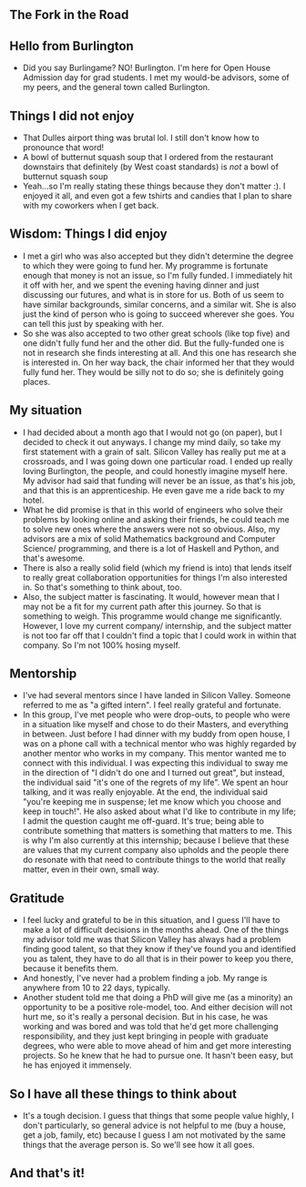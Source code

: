 ## The Fork in the Road

## Hello from Burlington

- Did you say Burlingame? NO! Burlington.
  I'm here for Open House Admission day for grad students. 
  I met my would-be advisors, some of my peers, and the general town called Burlington.
  
## Things I did not enjoy
- That Dulles airport thing was brutal lol. I still don't know how to pronounce that word!
- A bowl of butternut squash soup that I ordered from the restaurant downstairs that definitely (by West coast standards)
  is *not* a bowl of butternut squash soup
- Yeah...so I'm really stating these things because they don't matter :). I enjoyed it all, and even got a few tshirts and
  candies that I plan to share with my coworkers when I get back.

## Wisdom: Things I did enjoy
- I met a girl who was also accepted but they didn't determine the degree to which they were going to fund her.
  My programme is fortunate enough that money is not an issue, so I'm fully funded. I immediately hit it off with
  her, and we spent the evening having dinner and just discussing our futures, and what is in store for us. Both of
  us seem to have similar backgrounds, similar concerns, and a similar wit. She is also just the kind of person
  who is going to succeed wherever she goes. You can tell this just by speaking with her.
- So she was also accepted to two other great schools (like top five) and one didn't fully fund her and the other did.
  But the fully-funded one is not in research she finds interesting at all. And this one has research she is interested 
  in. On her way back, the chair informed her that they would fully fund her. They would be silly not to do so; she is
  definitely going places. 
  
 ## My situation
 - I had decided about a month ago that I would not go (on paper), but I decided to check it out anyways. 
   I change my mind daily, so take my first statement with a grain of salt.
   Silicon Valley has really
   put me at a crossroads, and I was going down one particular road. I ended up really loving Burlington, the people,
   and could honestly imagine myself here. My advisor had said that funding will never be an issue, as that's his job,
   and that this is an apprenticeship. He even gave me a ride back to my hotel.
 - What he did promise is that in this world of engineers who solve their problems by looking online and asking their
   friends, he could teach me to solve new ones where the answers were not so obvious. Also, my advisors are a mix of 
   solid Mathematics background and Computer Science/ programming, and there is a lot of Haskell and Python, and that's awesome.
 - There is also a really solid field (which my friend is into) that lends itself to really great collaboration opportunities for things I'm also interested in. So that's something to think about, too. 
 - Also, the subject matter is fascinating. It would, however mean that I may not be a fit for my current path after this
   journey. So that is something to weigh. This programme would change me significantly. However, I love my current company/
   internship, and the subject matter is not too far off that I couldn't find a topic that I could work in within that company.
   So I'm not 100% hosing myself.
   
 ## Mentorship
 - I've had several mentors since I have landed in Silicon Valley. Someone referred to me as "a gifted intern". I feel really
   grateful and fortunate. 
 - In this group, I've met people who were drop-outs, to people who were in a situation like myself and chose to do their
   Masters, and everything in between. Just before I had dinner with my buddy from open house, I was on a phone call with
   a technical mentor who was highly regarded by another mentor who works in my company. This mentor wanted me to connect
   with this individual. I was expecting this individual to sway me in the direction of "I didn't do one and I turned out
   great", but instead, the individual said "it's one of the regrets of my life". We spent an hour talking, and it was 
   really enjoyable. At the end, the individual said "you're keeping me in suspense; let me know which you choose and keep
   in touch!". He also asked about what I'd like to contribute in my life; I admit the question caught me off-guard. 
   It's true; being able to contribute something that matters is something that matters to me. This is why I'm also currently
   at this internship; because I believe that these are values that my current company also upholds and the people there
   do resonate with that need to contribute things to the world that really matter, even in their own, small way.
   
 ## Gratitude
 - I feel lucky and grateful to be in this situation, and I guess I'll have to make a lot of difficult decisions in
   the months ahead. One of the things my advisor told me was that Silicon Valley has always had a problem finding good
   talent, so that they know if they've found you and identified you as talent, they have to do all that is in their
   power to keep you there, because it benefits them.
 - And honestly, I've never had a problem finding a job. My range is anywhere from 10 to 22 days, typically.
 - Another student told me that doing a PhD will give me (as a minority) an opportunity to be a positive role-model, too.
   And either decision will not hurt me, so it's really a personal decision. But in his case, he was working and was bored
   and was told that he'd get more challenging responsibility, and they just kept bringing in people with graduate degrees,
   who were able to move ahead of him and get more interesting projects. So he knew that he had to pursue one. It hasn't
   been easy, but he has enjoyed it immensely. 
   
  ## So I have all these things to think about
  - It's a tough decision. I guess that things that some people value highly, I don't particularly, so general advice
    is not helpful to me (buy a house, get a job, family, etc) because I guess I am not motivated by the same things that
    the average person is. So we'll see how it all goes. 
    
  ## And that's it!
